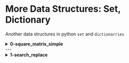 # More Data Structures: Set, Dictionary
Another data structures in python `set` and `dictionarries`

<details>
<summary><b>0-square_matrix_simple</b></summary>
python program to that returns a new 2d matrix of each element squared
</details>
---
<details>
<summary><b>1-search_replace</b></summary>
python program that replaces all occurrences of an element by another in a new list.
</details>
